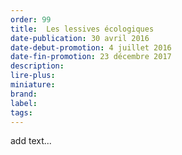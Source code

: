 ```yaml
---
order: 99
title:  Les lessives écologiques
date-publication: 30 avril 2016
date-debut-promotion: 4 juillet 2016
date-fin-promotion: 23 décembre 2017
description: 
lire-plus:
miniature:
brand:
label: 
tags:
---
```

<!--fin-excerpt-->
<!-- ******************************** -->
<!-- **** début contenu détaillé **** -->

add text...

<!-- **** fin contenu détaillé **** -->
<!-- ****************************** -->